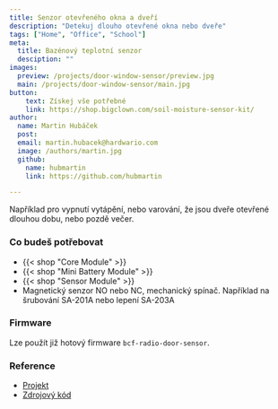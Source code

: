 ```yaml
---
title: Senzor otevřeného okna a dveří
description: "Detekuj dlouho otevřené okna nebo dveře"
tags: ["Home", "Office", "School"]
meta:
  title: Bazénový teplotní senzor
  desciption: ""
images:
  preview: /projects/door-window-sensor/preview.jpg
  main: /projects/door-window-sensor/main.jpg
button:
    text: Získej vše potřebné
    link: https://shop.bigclown.com/soil-moisture-sensor-kit/
author:
  name: Martin Hubáček
  post:
  email: martin.hubacek@hardwario.com
  image: /authors/martin.jpg
  github:
    name: hubmartin
    link: https://github.com/hubmartin

---
```


Například pro vypnutí vytápění, nebo varování, že jsou dveře otevřené dlouhou dobu, nebo pozdě večer.

### Co budeš potřebovat

* {{< shop "Core Module" >}}
* {{< shop "Mini Battery Module" >}}
* {{< shop "Sensor Module" >}}
* Magnetický senzor NO nebo NC, mechanický spínač. Například na šrubování SA-201A nebo lepení SA-203A

### Firmware

Lze použít již hotový firmware `bcf-radio-door-sensor`.

### Reference

* [Projekt](https://www.bigclown.com/doc/projects/radio-door-sensor/)
* [Zdrojový kód](https://github.com/bigclownlabs/bcf-radio-door-sensor)
